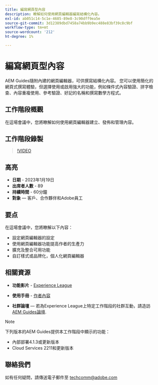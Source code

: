 ```yaml
---
title: 編寫網頁型內容
description: 瞭解如何使用網頁編輯器編寫結構化內容。
exl-id: ab051c14-5c1e-4685-89e8-3c90dff9ea5e
source-git-commit: 3d12389dbd7458a74bb9b9ec488e83bf39c8c9bf
workflow-type: tm+mt
source-wordcount: '212'
ht-degree: 1%

---
```


# 編寫網頁型內容

AEM Guides隨附內建的網頁編輯器，可供撰寫結構化內容。 您可以使用簡化的網頁式撰寫體驗，但選擇使用或啟用強大的功能，例如條件式內容驗證、拼字檢查、內容重複使用、參考驗證、好記的名稱和撰寫數學方程式。

## 工作階段概觀

在這場會議中，您將瞭解如何使用網頁編輯器建立、發佈和管理內容。

## 工作階段錄製

>[!VIDEO](https://video.tv.adobe.com/v/3414171/dita-authoring-ccms-web-author?quality=12&learn=on)

## 高亮

- **日期** - 2023年1月19日
- **出席者人數** - 89
- **持續時間** - 60分鐘
- **對象**  — 客戶、合作夥伴和Adobe員工

## 要点

在這場會議中，您將瞭解以下內容：
- 設定網頁編輯器的設定
- 使用網頁編輯器功能提高作者的生產力
- 擴充及整合可用功能
- 自訂樣式或品牌化，個人化網頁編輯器

## 相關資源

- **功能影片** -  [Experience League](https://experienceleague.adobe.com/docs/experience-manager-guides-learn/videos/advanced-user-guide/overview.html?lang=en)

- **使用手冊** - [作者內容](https://help.adobe.com/en_US/xml-documentation-for-adobe-experience-manager/index.html#t=DXML-master-map/authoring-content.html)

- **社群論壇**  — 若為Experience League上特定工作階段的社群互動，請造訪  [AEM Guides論壇](https://experienceleaguecommunities.adobe.com/t5/experience-manager-guides/bd-p/xml-documentation-discussions).

>[!NOTE]
>
> 下列版本的AEM Guides提供本工作階段中顯示的功能：
> - 內部部署4.1.3或更新版本
> - Cloud Services 2211和更新版本


## 聯絡我們

如有任何疑問，請傳送電子郵件至 <techcomm@adobe.com>
